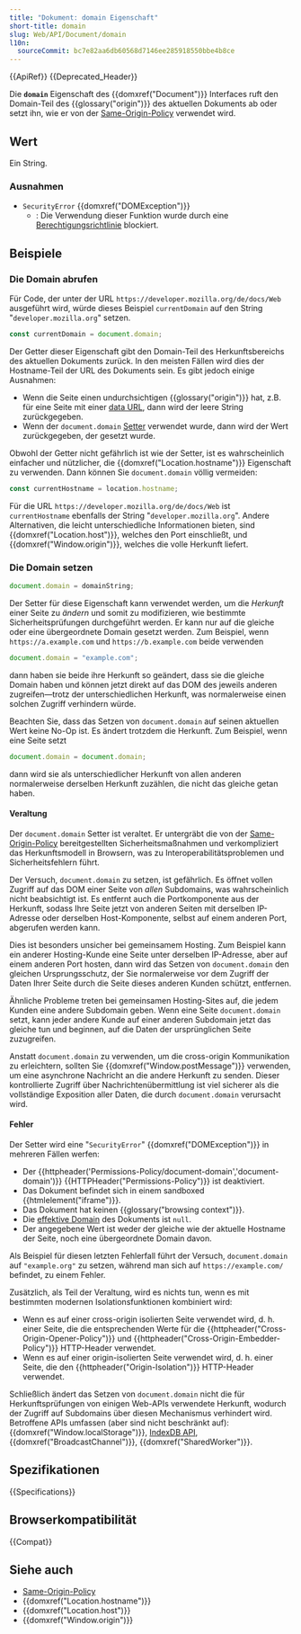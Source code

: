 ```yaml
---
title: "Dokument: domain Eigenschaft"
short-title: domain
slug: Web/API/Document/domain
l10n:
  sourceCommit: bc7e82aa6db60568d7146ee285918550bbe4b8ce
---
```


{{ApiRef}} {{Deprecated_Header}}

Die **`domain`** Eigenschaft des {{domxref("Document")}}
Interfaces ruft den Domain-Teil des {{glossary("origin")}} des aktuellen Dokuments ab oder setzt ihn, wie er von der [Same-Origin-Policy](/de/docs/Web/Security/Same-origin_policy) verwendet wird.

## Wert

Ein String.

### Ausnahmen

- `SecurityError` {{domxref("DOMException")}}
  - : Die Verwendung dieser Funktion wurde durch eine [Berechtigungsrichtlinie](/de/docs/Web/HTTP/Permissions_Policy) blockiert.

## Beispiele

### Die Domain abrufen

Für Code, der unter der URL `https://developer.mozilla.org/de/docs/Web` ausgeführt wird, würde dieses Beispiel `currentDomain` auf den String "`developer.mozilla.org`" setzen.

```js
const currentDomain = document.domain;
```

Der Getter dieser Eigenschaft gibt den Domain-Teil des Herkunftsbereichs des aktuellen Dokuments zurück. In den meisten Fällen wird dies der Hostname-Teil der URL des Dokuments sein. Es gibt jedoch einige Ausnahmen:

- Wenn die Seite einen undurchsichtigen {{glossary("origin")}} hat, z.B. für eine Seite mit einer [data URL](/de/docs/Web/URI/Schemes/data), dann wird der leere String zurückgegeben.
- Wenn der `document.domain` [Setter](#die_domain_setzen) verwendet wurde, dann wird der Wert zurückgegeben, der gesetzt wurde.

Obwohl der Getter nicht gefährlich ist wie der Setter, ist es wahrscheinlich einfacher und nützlicher, die {{domxref("Location.hostname")}} Eigenschaft zu verwenden. Dann können Sie `document.domain` völlig vermeiden:

```js
const currentHostname = location.hostname;
```

Für die URL `https://developer.mozilla.org/de/docs/Web` ist `currentHostname` ebenfalls der String "`developer.mozilla.org`". Andere Alternativen, die leicht unterschiedliche Informationen bieten, sind {{domxref("Location.host")}}, welches den Port einschließt, und {{domxref("Window.origin")}}, welches die volle Herkunft liefert.

### Die Domain setzen

```js
document.domain = domainString;
```

Der Setter für diese Eigenschaft kann verwendet werden, um die _Herkunft_ einer Seite zu _ändern_ und somit zu modifizieren, wie bestimmte Sicherheitsprüfungen durchgeführt werden. Er kann nur auf die gleiche oder eine übergeordnete Domain gesetzt werden. Zum Beispiel, wenn `https://a.example.com` und `https://b.example.com` beide verwenden

```js
document.domain = "example.com";
```

dann haben sie beide ihre Herkunft so geändert, dass sie die gleiche Domain haben und können jetzt direkt auf das DOM des jeweils anderen zugreifen—trotz der unterschiedlichen Herkunft, was normalerweise einen solchen Zugriff verhindern würde.

Beachten Sie, dass das Setzen von `document.domain` auf seinen aktuellen Wert keine No-Op ist. Es ändert trotzdem die Herkunft. Zum Beispiel, wenn eine Seite setzt

```js
document.domain = document.domain;
```

dann wird sie als unterschiedlicher Herkunft von allen anderen normalerweise derselben Herkunft zuzählen, die nicht das gleiche getan haben.

#### Veraltung

Der `document.domain` Setter ist veraltet. Er untergräbt die von der [Same-Origin-Policy](/de/docs/Web/Security/Same-origin_policy) bereitgestellten Sicherheitsmaßnahmen und verkompliziert das Herkunftsmodell in Browsern, was zu Interoperabilitätsproblemen und Sicherheitsfehlern führt.

Der Versuch, `document.domain` zu setzen, ist gefährlich. Es öffnet vollen Zugriff auf das DOM einer Seite von _allen_ Subdomains, was wahrscheinlich nicht beabsichtigt ist. Es entfernt auch die Portkomponente aus der Herkunft, sodass Ihre Seite jetzt von anderen Seiten mit derselben IP-Adresse oder derselben Host-Komponente, selbst auf einem anderen Port, abgerufen werden kann.

Dies ist besonders unsicher bei gemeinsamem Hosting. Zum Beispiel kann ein anderer Hosting-Kunde eine Seite unter derselben IP-Adresse, aber auf einem anderen Port hosten, dann wird das Setzen von `document.domain` den gleichen Ursprungsschutz, der Sie normalerweise vor dem Zugriff der Daten Ihrer Seite durch die Seite dieses anderen Kunden schützt, entfernen.

Ähnliche Probleme treten bei gemeinsamen Hosting-Sites auf, die jedem Kunden eine andere Subdomain geben. Wenn eine Seite `document.domain` setzt, kann jeder andere Kunde auf einer anderen Subdomain jetzt das gleiche tun und beginnen, auf die Daten der ursprünglichen Seite zuzugreifen.

Anstatt `document.domain` zu verwenden, um die cross-origin Kommunikation zu erleichtern, sollten Sie {{domxref("Window.postMessage")}} verwenden, um eine asynchrone Nachricht an die andere Herkunft zu senden. Dieser kontrollierte Zugriff über Nachrichtenübermittlung ist viel sicherer als die vollständige Exposition aller Daten, die durch `document.domain` verursacht wird.

#### Fehler

Der Setter wird eine "`SecurityError`" {{domxref("DOMException")}} in mehreren Fällen werfen:

- Der {{httpheader('Permissions-Policy/document-domain','document-domain')}} {{HTTPHeader("Permissions-Policy")}} ist deaktiviert.
- Das Dokument befindet sich in einem sandboxed {{htmlelement("iframe")}}.
- Das Dokument hat keinen {{glossary("browsing context")}}.
- Die [effektive Domain](https://html.spec.whatwg.org/multipage/origin.html#concept-origin-effective-domain) des Dokuments ist `null`.
- Der angegebene Wert ist weder der gleiche wie der aktuelle Hostname der Seite, noch eine übergeordnete Domain davon.

Als Beispiel für diesen letzten Fehlerfall führt der Versuch, `document.domain` auf `"example.org"` zu setzen, während man sich auf `https://example.com/` befindet, zu einem Fehler.

Zusätzlich, als Teil der Veraltung, wird es nichts tun, wenn es mit bestimmten modernen Isolationsfunktionen kombiniert wird:

- Wenn es auf einer cross-origin isolierten Seite verwendet wird, d. h. einer Seite, die die entsprechenden Werte für die {{httpheader("Cross-Origin-Opener-Policy")}} und {{httpheader("Cross-Origin-Embedder-Policy")}} HTTP-Header verwendet.
- Wenn es auf einer origin-isolierten Seite verwendet wird, d. h. einer Seite, die den {{httpheader("Origin-Isolation")}} HTTP-Header verwendet.

Schließlich ändert das Setzen von `document.domain` nicht die für Herkunftsprüfungen von einigen Web-APIs verwendete Herkunft, wodurch der Zugriff auf Subdomains über diesen Mechanismus verhindert wird. Betroffene APIs umfassen (aber sind nicht beschränkt auf): {{domxref("Window.localStorage")}}, [IndexDB API](/de/docs/Web/API/IndexedDB_API), {{domxref("BroadcastChannel")}}, {{domxref("SharedWorker")}}.

## Spezifikationen

{{Specifications}}

## Browserkompatibilität

{{Compat}}

## Siehe auch

- [Same-Origin-Policy](/de/docs/Web/Security/Same-origin_policy)
- {{domxref("Location.hostname")}}
- {{domxref("Location.host")}}
- {{domxref("Window.origin")}}
